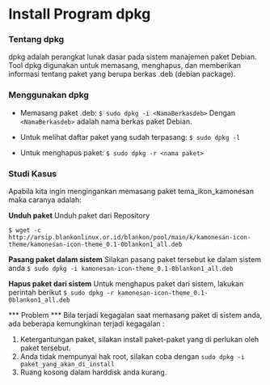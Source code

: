 # Install Program dpkg

### Tentang dpkg

dpkg adalah perangkat lunak dasar pada sistem manajemen paket Debian. Tool dpkg digunakan untuk memasang, menghapus, dan memberikan informasi tentang 
paket yang berupa berkas .deb (debian package).

### Menggunakan dpkg
  * Memasang paket .deb:
	`$ sudo dpkg -i <NamaBerkasdeb>`
	Dengan `<NamaBerkasdeb>` adalah nama berkas paket Debian.

  * Untuk melihat daftar paket yang sudah terpasang:
`$ sudo dpkg -l`

  * Untuk menghapus paket:
`$ sudo dpkg -r <nama paket>`

### Studi Kasus
Apabila kita ingin mengingankan memasang paket ​tema_ikon_kamonesan maka caranya adalah:

**Unduh paket**
Unduh paket dari Repository
```
$ wget -c http://arsip.blankonlinux.or.id/blankon/pool/main/k/kamonesan-icon-
theme/kamonesan-icon-theme_0.1-0blankon1_all.deb
```

**Pasang paket dalam sistem**
Silakan pasang paket tersebut ke dalam sistem anda
`$ sudo dpkg -i kamonesan-icon-theme_0.1-0blankon1_all.deb`

**Hapus paket dari sistem**
Untuk menghapus paket dari sistem, lakukan perintah berikut
`$ sudo dpkg -r kamonesan-icon-theme_0.1-0blankon1_all.deb`

*** Problem ***
Bila terjadi kegagalan saat memasang paket di sistem anda, ada beberapa kemungkinan terjadi kegagalan :
   1. Ketergantungan paket, silakan install paket-paket yang di perlukan oleh paket tersebut.
   2. Anda tidak mempunyai hak root, silakan coba dengan  `sudo dpkg -i paket_yang_akan_di_install`
   3. Ruang kosong dalam harddisk anda kurang.